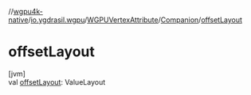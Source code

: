 //[wgpu4k-native](../../../../index.md)/[io.ygdrasil.wgpu](../../index.md)/[WGPUVertexAttribute](../index.md)/[Companion](index.md)/[offsetLayout](offset-layout.md)

# offsetLayout

[jvm]\
val [offsetLayout](offset-layout.md): ValueLayout